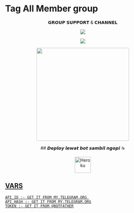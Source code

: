 # Tag All Member group


<p align="center">
    𝗚𝗥𝗢𝗨𝗣 𝗦𝗨𝗣𝗣𝗢𝗥𝗧 & 𝗖𝗛𝗔𝗡𝗡𝗘𝗟 

<p align="center"><a href="https://t.me/SharingUserbot"><img align="center" src="https://img.shields.io/badge/Join-Group%20Support-blue.svg?style=for-the-badge&logo=Telegram">
</p>
<p align="center"><a href="https://t.me/infobotmusik"><img align="center" src="https://img.shields.io/badge/Join-Channel%20Support-blue.svg?style=for-the-badge&logo=Telegram">
</p>
<p align="center"><a href="https://t.me/SharingUserbot"><img src="https://telegra.ph/file/aeb5d4dde18ba62b26aad.jpg" width="300"></a></p>


<p align="center">
    ## 𝘿𝙚𝙥𝙡𝙤𝙮 𝙡𝙚𝙬𝙖𝙩 𝙗𝙤𝙩 𝙨𝙖𝙢𝙗𝙞𝙡 𝙣𝙜𝙤𝙥𝙞 ☕

<p align="center"><a href="https://telegram.dog/XTZ_HerokuBot?start=emlnYXoyMy9UYWctQWxsLU1lbWJlci1Hcm91cCBtYXN0ZXI"><img align="center" alt="Heroku" width="52px" src="https://www.nicepng.com/png/full/223-2233246_heroku-logo-salesforce-heroku.png"></p>




## VARS

```
API_ID :- GET IT FROM MY.TELEGRAM.ORG 
API_HASH :- GET IT FROM MY.TELEGRAM.ORG
TOKEN :- GET IT FROM @BOTFATHER
```
